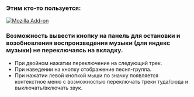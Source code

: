 ### Этим кто-то пользуется: 
[![Mozilla Add-on](https://img.shields.io/amo/users/yaplay)](https://addons.mozilla.org/ru/firefox/addon/yaplay/)

### Возможность вывести кнопку на панель для остановки и возобновления воспроизведения музыки (для яндекс музыки) не переключаясь на вкладку.
- При двойном нажатии переключение на следующий трек.
- При наведении на кнопку отображение песня-группа.
- При нажатии левой кнопкой мыши по значку появляется контекстное меню с возможностью переключать треки туда/сюда и выключать/включать звук.
